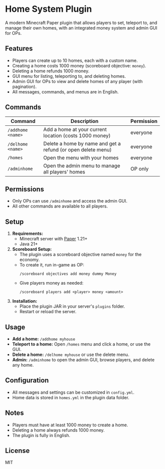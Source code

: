 # Home System Plugin

A modern Minecraft Paper plugin that allows players to set, teleport to, and manage their own homes, with an integrated money system and admin GUI for OPs.

## Features
- Players can create up to 10 homes, each with a custom name.
- Creating a home costs 1000 money (scoreboard objective: `money`).
- Deleting a home refunds 1000 money.
- GUI menu for listing, teleporting to, and deleting homes.
- Admin GUI for OPs to view and delete homes of any player (with pagination).
- All messages, commands, and menus are in English.

## Commands
| Command         | Description                                      | Permission   |
|----------------|--------------------------------------------------|--------------|
| `/addhome <name>`   | Add a home at your current location (costs 1000 money) | everyone     |
| `/delhome <name>`   | Delete a home by name and get a refund (or open delete menu) | everyone     |
| `/homes`            | Open the menu with your homes                 | everyone     |
| `/adminhome`        | Open the admin menu to manage all players' homes | OP only      |

## Permissions
- Only OPs can use `/adminhome` and access the admin GUI.
- All other commands are available to all players.

## Setup
1. **Requirements:**
   - Minecraft server with [Paper](https://papermc.io/) 1.21+
   - Java 21+
2. **Scoreboard Setup:**
   - The plugin uses a scoreboard objective named `money` for the economy.
   - To create it, run in-game as OP:
     ```
     /scoreboard objectives add money dummy Money
     ```
   - Give players money as needed:
     ```
     /scoreboard players add <player> money <amount>
     ```
3. **Installation:**
   - Place the plugin JAR in your server's `plugins` folder.
   - Restart or reload the server.

## Usage
- **Add a home:** `/addhome myhouse`
- **Teleport to a home:** Open `/homes` menu and click a home, or use the GUI.
- **Delete a home:** `/delhome myhouse` or use the delete menu.
- **Admin:** `/adminhome` to open the admin GUI, browse players, and delete any home.

## Configuration
- All messages and settings can be customized in `config.yml`.
- Home data is stored in `homes.yml` in the plugin data folder.

## Notes
- Players must have at least 1000 money to create a home.
- Deleting a home always refunds 1000 money.
- The plugin is fully in English.

## License
MIT